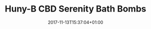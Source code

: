 ---
weight:      1
title:       "Huny-B CBD Serenity Bath Bombs"
date:        2017-11-13T15:37:04+01:00
icon:        "fas fa-list"
---